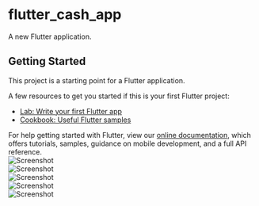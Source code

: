 # flutter_cash_app

A new Flutter application.

## Getting Started

This project is a starting point for a Flutter application.

A few resources to get you started if this is your first Flutter project:

- [Lab: Write your first Flutter app](https://flutter.io/docs/get-started/codelab)
- [Cookbook: Useful Flutter samples](https://flutter.io/docs/cookbook)

For help getting started with Flutter, view our 
[online documentation](https://flutter.io/docs), which offers tutorials, 
samples, guidance on mobile development, and a full API reference.
<br>
![Screenshot](app-images/1.png)
<br>
![Screenshot](app-images/2.png)
<br>
![Screenshot](app-images/3.png)
<br>
![Screenshot](app-images/4.png)
<br>
![Screenshot](app-images/5.png)
